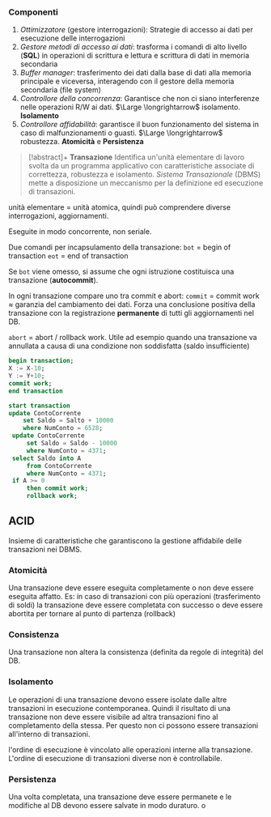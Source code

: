 ### Componenti

1. *Ottimizzatore* (gestore interrogazioni): Strategie di accesso ai dati per esecuzione delle interrogazioni
2. *Gestore metodi* *di accesso ai dati*: trasforma i comandi di alto livello (**SQL**) in operazioni di scrittura e lettura e scrittura di dati in memoria secondaria
3. *Buffer manager*: trasferimento dei dati dalla base di dati alla memoria principale e viceversa, interagendo con il gestore della memoria secondaria (file system)
4. *Controllore della concorrenza*: Garantisce che non ci siano interferenze nelle operazioni R/W ai dati. $\Large \longrightarrow$  isolamento. **Isolamento**
5. *Controllore affidabilità*: garantisce il buon funzionamento del sistema in caso di malfunzionamenti o guasti. $\Large \longrightarrow$  robustezza. **Atomicità** e **Persistenza**

> [!abstract]+  **Transazione** 
 > Identifica un'unità elementare di lavoro svolta da un programma applicativo con caratteristiche associate di correttezza, robustezza e isolamento. 
 > *Sistema Transazionale* (DBMS) mette a disposizione un meccanismo per la definizione ed esecuzione di transazioni. 
 
unità elementare = unità atomica, quindi può comprendere diverse interrogazioni, aggiornamenti. 
 
 Eseguite in modo concorrente, non seriale. 

Due comandi per incapsulamento della transazione: 
`bot` = begin of transaction
`eot` = end of transaction

Se `bot` viene omesso, si assume che ogni istruzione costituisca una transazione (**autocommit**).

In ogni transazione compare uno tra commit e abort: 
`commit` = commit work $\approx$ garanzia del cambiamento dei dati. Forza una conclusione positiva della transazione con la registrazione **permanente** di tutti gli aggiornamenti nel DB. 

`abort` = abort / rollback work. Utile ad esempio quando una transazione va annullata a causa di una condizione non soddisfatta (saldo insufficiente) 

```sql
begin transaction;
X := X-10;
Y := Y+10; 
commit work; 
end transaction
```

```sql
start transaction
update ContoCorrente
	set Saldo = Salto + 10000
	where NumConto = 6528;
 update ContoCorrente
	 set Saldo = Saldo - 10000
	 where NumConto = 4371;
 select Saldo into A
	 from ContoCorrente
	 where NumConto = 4371;
 if A >= 0
	 then commit work;
	 rollback work; 
```

## ACID
Insieme di caratteristiche che garantiscono la gestione affidabile delle transazioni nei DBMS. 
### Atomicità
Una transazione deve essere eseguita completamente o non deve essere eseguita affatto. 
Es: in caso di transazioni con più operazioni (trasferimento di soldi) la transazione deve essere completata con successo o deve essere abortita per tornare al punto di partenza (rollback)

### Consistenza
Una transazione non altera la consistenza (definita da regole di integrità) del DB.
### Isolamento
Le operazioni di una transazione devono essere isolate dalle altre transazioni in esecuzione contemporanea. 
Quindi il risultato di una transazione non deve essere visibile ad altra transazioni fino al completamento della stessa. 
Per questo non ci possono essere transazioni all'interno di transazioni. 

l'ordine di esecuzione è vincolato alle operazioni interne alla transazione. L'ordine di esecuzione di transazioni diverse non è controllabile.
### Persistenza
Una volta completata, una transazione deve essere permanete e le modifiche al DB devono essere salvate in modo duraturo. 
o